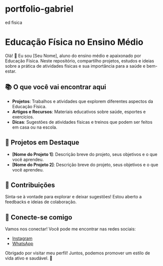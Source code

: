 # portfolio-gabriel
ed fisica 

# Educação Física no Ensino Médio

Olá! 👋 Eu sou [Seu Nome], aluno do ensino médio e apaixonado por Educação Física. Neste repositório, compartilho projetos, estudos e ideias sobre a prática de atividades físicas e sua importância para a saúde e bem-estar.

## 📚 O que você vai encontrar aqui

- **Projetos**: Trabalhos e atividades que explorem diferentes aspectos da Educação Física.
- **Artigos e Recursos**: Materiais educativos sobre saúde, esportes e exercícios.
- **Dicas**: Sugestões de atividades físicas e treinos que podem ser feitos em casa ou na escola.

## 🚀 Projetos em Destaque

- **[Nome do Projeto 1]**: Descrição breve do projeto, seus objetivos e o que você aprendeu.
- **[Nome do Projeto 2]**: Descrição breve do projeto, seus objetivos e o que você aprendeu.

## 🤝 Contribuições

Sinta-se à vontade para explorar e deixar sugestões! Estou aberto a feedbacks e ideias de colaboração.

## 📱 Conecte-se comigo

Vamos nos conectar! Você pode me encontrar nas redes sociais:

- [Instagram](https://www.instagram.com/seuusuario)
- [WhatsApp](https://wa.me/seunumerodetelefone)

Obrigado por visitar meu perfil! Juntos, podemos promover um estilo de vida ativo e saudável. 💪
